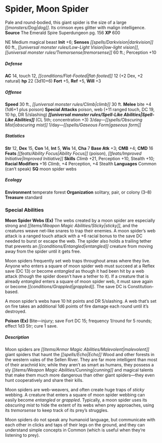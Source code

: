 ﻿---
cssclass: [monsters]
title1: Spider, Moon Spider
desc_short: Pale and round-bodied, this giant spider is the size of a large dog. Its
  crimson eyes glitter with malign intelligence.
title2: Moon Spider
CR: 2
sources:
- name: The Emerald Spire Superdungeon
  page: 156
  link: http://paizo.com/products/btpy8yqx?Pathfinder-Module-The-Emerald-Spire-Superdungeon
XP: 600
alignment: NE
size: Medium
type: magical beast
initiative:
  bonus: 6
senses:
  darkvision: 60
  low-light vision: true
  tremorsense: 60
AC:
  AC: 14
  touch: 12
  flat_footed: 12
  components:
    dex: 2
    natural: 2
HP:
  HP: 22
  long: 3d10+6
saves:
  fort: 5
  ref: 5
  will: 3
speeds:
  base: 30
  climb: 30
attacks:
  melee:
  - - text: bite +4 (1d6+1 plus poison)
      entries:
      - - damage: 1d6+1
        - effect: poison
      attack: bite
      bonus:
      - 4
  special:
  - poison
  - web (+11 ranged touch, DC 19, 10 hp, DR 5/slashing)
spell_like_abilities:
  entries:
  - name: obscuring mist
    source: default
    freq: 3/day
  - name: gaseous form
    source: default
    freq: 1/day
  sources:
  - name: default
    CL: 5
    concentration: 3
ability_scores:
  STR: 12
  DEX: 15
  CON: 14
  INT: 5
  WIS: 14
  CHA: 7
BAB: 3
CMB: 4
CMD: 16
feats:
- name: Ability Focus (poison)
- name: Improved Initiative
skills:
  Climb: 21
  Perception: 10
  Stealth: 10
  _racial_mods:
    Climb:
      _: 16
    Perception:
      _: 4
    Stealth:
      _: 4
languages:
- Common (can't speak)
special_qualities:
- moon spider webs
ecology:
  environment: temperate forest
  organization: solitary, pair, or colony (3-8)
  treasure_type: standard
special_abilities:
  Moon Spider Webs (Ex): |-
    The webs created by a moon spider are especially strong and sticky, and the creatures weave net-like snares to trap their enemies. A moon spider's web attack is a ranged touch attack with a +6 racial bonus to the save DC needed to burst or escape the web. The spider also holds a trailing tether that prevents an entangled creature from moving away from the spider until it gets free.

    Moon spiders frequently set web traps throughout areas where they live. Anyone who enters a square of moon spider web must succeed at a Reflex save (DC 13) or become entangled as though it had been hit by a web attack (though the spider doesn't have a tether to it). If a creature that is already entangled enters a square of moon spider web, it must save again or become grappled. The save DC is Constitution-based.

    A moon spider's webs have 10 hit points and DR 5/slashing. A web that's set on fire takes an additional 1d6 points of fire damage each round until it's destroyed.
  Poison (Ex): Bite-injury; save Fort DC 15; frequency 1/round for 5 rounds; effect
    1d3 Str; cure 1 save.
desc_long: |-
  Moon spiders are malevolent giant spiders that haunt the Echo Wood and other forests in the western vales of the Sellen River. They are far more intelligent than most of their arachnid kin; while they aren't as smart as humans, they possess a sly cunning and magical talents that make them much more dangerous than other giant spiders-they even hunt cooperatively and share their kills.

  Moon spiders are web-weavers, and often create huge traps of sticky webbing. A creature that enters a square of moon spider webbing can easily become entangled or grappled. Typically, a moon spider uses its obscuring mist to hide the extent of its webs when prey approaches, using its tremorsense to keep track of its prey's struggles.

  Moon spiders do not speak any humanoid language, but communicate with each other in clicks and taps of their legs on the ground, and they can understand simple concepts in Common (which is useful when they're listening to prey).

---

# Spider, Moon Spider
Pale and round-bodied, this giant spider is the size of a large _[[monsters/Dog|dog]]_. Its crimson eyes glitter with malign intelligence.
**Source** The Emerald Spire Superdungeon pg. 156
**XP** 600

NE Medium magical beast
**Init** +6; **Senses** _[[spells/Darkvision|darkvision]]_ 60 ft., _[[universal monster rules/Low-Light Vision|low-light vision]]_, _[[universal monster rules/Tremorsense|tremorsense]]_ 60 ft.; Perception +10

##### Defense

**AC** 14, touch 12, _[[conditions/Flat-Footed|flat-footed]]_ 12 (+2 Dex, +2 natural)
**hp** 22 (3d10+6)
**Fort** +5, **Ref** +5, **Will** +3

##### Offense
**Speed** 30 ft., _[[universal monster rules/Climb|climb]]_ 30 ft.
**Melee** bite +4 (1d6+1 plus poison)
**Special Attacks** poison, web (+11 ranged touch, DC 19, 10 hp, DR 5/slashing)
**_[[universal monster rules/Spell-Like Abilities|Spell-Like Abilities]]_** (CL 5th; concentration +3)
3/day—_[[spells/Obscuring Mist|obscuring mist]]_
1/day—_[[spells/Gaseous Form|gaseous form]]_

##### Statistics
**Str** 12, **Dex** 15, **Con** 14, **Int** 5, **Wis** 14, **Cha** 7
**Base Atk** +3; **CMB** +4; **CMD** 16
**Feats** _[[feats/Ability Focus|Ability Focus]]_ (poison), _[[feats/Improved Initiative|Improved Initiative]]_
**Skills** _Climb_ +21, Perception +10, Stealth +10; **Racial Modifiers** +16 _Climb_, +4 Perception, +4 Stealth
**Languages** Common (can’t speak)
**SQ** moon spider webs

##### Ecology

**Environment** temperate forest
**Organization** solitary, pair, or colony (3–8)
**Treasure** standard

### Special Abilities

**Moon Spider Webs (Ex)** The webs created by a moon spider are especially strong and _[[items/Weapon Magic Abilities/Sticky|sticky]]_, and the creatures weave net-like snares to trap their enemies. A moon spider’s web attack is a ranged touch attack with a +6 racial bonus to the save DC needed to burst or escape the web. The spider also holds a trailing tether that prevents an _[[conditions/Entangled|entangled]]_ creature from moving away from the spider until it gets free.

Moon spiders frequently set web traps throughout areas where they live. Anyone who enters a square of moon spider web must succeed at a Reflex save (DC 13) or become _entangled_ as though it had been hit by a web attack (though the spider doesn’t have a tether to it). If a creature that is already _entangled_ enters a square of moon spider web, it must save again or become _[[conditions/Grappled|grappled]]_. The save DC is Constitution-based.

A moon spider’s webs have 10 hit points and DR 5/slashing. A web that’s set on fire takes an additional 1d6 points of fire damage each round until it’s destroyed.

**Poison (Ex)** Bite—injury; save Fort DC 15; frequency 1/round for 5 rounds; effect 1d3 Str; cure 1 save.

##### Description

Moon spiders are _[[items/Armor Magic Abilities/Malevolent|malevolent]]_ giant spiders that haunt the _[[spells/Echo|Echo]]_ Wood and other forests in the western vales of the Sellen River. They are far more intelligent than most of their arachnid kin; while they aren’t as smart as humans, they possess a sly _[[items/Weapon Magic Abilities/Cunning|cunning]]_ and magical talents that make them much more dangerous than other giant spiders—they even hunt cooperatively and share their kills.

Moon spiders are web-weavers, and often create huge traps of _sticky_ webbing. A creature that enters a square of moon spider webbing can easily become _entangled_ or _grappled_. Typically, a moon spider uses its _obscuring mist_ to hide the extent of its webs when prey approaches, using its _tremorsense_ to keep track of its prey’s struggles.

Moon spiders do not speak any humanoid language, but communicate with each other in clicks and taps of their legs on the ground, and they can understand simple concepts in Common (which is useful when they’re listening to prey).